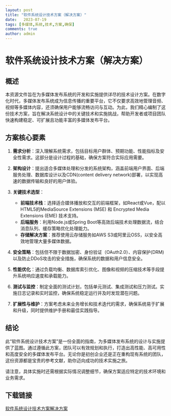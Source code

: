 ```yaml
---
layout: post
title: "软件系统设计技术方案（解决方案）"
date:   2023-07-19
tags: [多媒体,系统,技术,方案,确保]
comments: true
author: admin
---
```

# 软件系统设计技术方案（解决方案）

## 概述

本资源文件旨在为多媒体发布系统的开发和实施提供详尽的技术设计方案。在数字化时代，多媒体发布系统成为信息传播的重要平台，它不仅要求高效地管理音频、视频等多媒体内容，还须确保用户能够流畅访问与互动。为此，我们精心编制了这份技术方案，旨在解决系统设计中的关键技术和实施挑战，帮助开发者或项目团队快速构建稳定、可扩展且功能丰富的多媒体发布平台。

## 方案核心要素

1. **需求分析**：深入理解系统需求，包括目标用户群体、预期功能、性能指标及安全性需求。这部分是设计过程的基础，确保方案符合实际应用需要。

2. **架构设计**：提出适合多媒体处理和分发的系统架构，涵盖前端用户界面、后端服务处理、数据库设计以及CDN(content delivery network)部署，以实现高速的数据传输和良好的用户体验。

3. **关键技术选型**：
   - **前端技术栈**：选择适合媒体播放和交互的前端框架，如React或Vue，配以HTML5的MediaSource Extensions (MSE) 和 Encrypted Media Extensions (EME) 技术支持。
   - **后端服务**：利用Node.js或Spring Boot等高效后端技术处理数据流，结合消息队列、缓存策略优化处理能力。
   - **存储解决方案**：推荐使用云存储服务如AWS S3或阿里云OSS，以安全高效地管理大量多媒体数据。
   
4. **安全策略**：包括但不限于数据加密、身份验证（OAuth2.0）、内容保护(DRM)以及防止DDoS攻击的安全措施，确保系统的数据和用户信息安全。

5. **性能优化**：通过负载均衡、数据库索引优化、图像和视频的压缩技术等手段提升系统响应速度和承载能力。

6. **测试与监控**：制定全面的测试计划，包括单元测试、集成测试和压力测试。实施日志记录和实时监控，确保系统稳定运行并及时发现潜在问题。

7. **扩展性与维护**：方案考虑未来业务增长和技术迭代的需求，确保系统易于扩展和升级，同时提供维护手册和最佳实践指导。

## 结论

此“软件系统设计技术方案”是一份全面的指南，为多媒体发布系统的设计与实施提供了蓝图。通过遵循此方案，团队可以有效规划和执行，打造出高性能、高可用性和高度安全的多媒体发布平台。无论你是初创企业还是正在重构现有系统的团队，这份资源都是宝贵的参考文献，助你迈向成功的技术实施之旅。

请注意，具体实施时还需根据实际情况调整细节，确保方案适应特定的技术环境和业务需求。

## 下载链接

[软件系统设计技术方案解决方案](https://pan.quark.cn/s/bd9cc6e8c756)